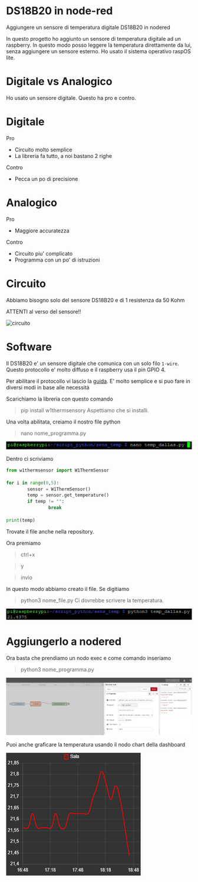 # DS18B20 in node-red
Aggiungere un sensore di temperatura digitale DS18B20 in nodered

In questo progetto ho aggiunto un sensore di temperatura digitale ad un raspberry. In questo modo posso leggere la temperatura direttamente da lui, senza aggiungere un sensore esterno.
Ho usato il sistema operativo raspOS lite.

# Digitale vs Analogico
Ho usato un sensore digitale. Questo ha pro e contro.

# Digitale
Pro 
- Circuito molto semplice
- La libreria fa tutto, a noi bastano 2 righe

Contro
- Pecca un po di precisione 

# Analogico
Pro
- Maggiore accuratezza

Contro
- Circuito piu' complicato
- Programma con un po' di istruzioni

# Circuito
Abbiamo bisogno solo del sensore DS18B20 e di 1 resistenza da 50 Kohm

ATTENTI al verso del sensore!!

![circuito](https://farm5.staticflickr.com/4215/35139160190_cea3435a09_b_d.jpg)


# Software
Il DS18B20 e' un sensore digitale che comunica con un solo filo `1-wire`.
Questo protocollo e' molto diffuso e il raspberry usa il pin GPIO 4.

Per abilitare il protocollo vi lascio la [guida](https://www.raspberrypi-spy.co.uk/2018/02/enable-1-wire-interface-raspberry-pi/). E' molto semplice e si puo fare in diversi modi in base alle necessità


Scarichiamo la libreria con questo comando
> pip install w1thermsensory
Aspettiamo che si installi.

Una volta abilitata, creiamo il nostro file python

> nano nome_programma.py

![nano](https://github.com/M4M0M3N/DS18B20_node-red/blob/main/img/nano.png?raw=true)

Dentro ci scriviamo

```python
from w1thermsensor import W1ThermSensor

for i in range(0,5):
        sensor = W1ThermSensor()
        temp = sensor.get_temperature()
        if temp != "":
                break

print(temp)
```

Trovate il file anche nella repository.

Ora premiamo 
> ctrl+x

> y

> invio

In questo modo abbiamo creato il file. 
Se digitiamo

> python3 nome_file.py
Ci dovrebbe scrivere la temperatura.

![nano](https://github.com/M4M0M3N/DS18B20_node-red/blob/main/img/temp.png?raw=true)

# Aggiungerlo a nodered
Ora basta che prendiamo un nodo exec e come comando inseriamo
> python3 nome_programma.py

![flow](https://github.com/M4M0M3N/DS18B20_node-red/blob/main/img/node-red.png?raw=true)

Puoi anche graficare la temperatura usando il nodo chart della dashboard

![temp_nodered](https://github.com/M4M0M3N/DS18B20_node-red/blob/main/img/temp_nodered.png?raw=true)
